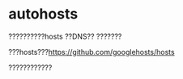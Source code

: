 # autohosts

??????????hosts ??DNS?? ???????

???hosts???https://github.com/googlehosts/hosts

????????????